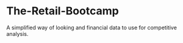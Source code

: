 # The-Retail-Bootcamp
A simplified way of looking and financial data to use for competitive analysis.
